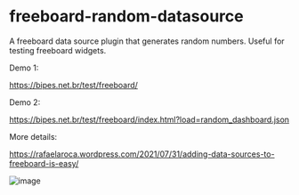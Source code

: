 # freeboard-random-datasource
A freeboard data source plugin that generates random numbers. Useful for testing freeboard widgets.

Demo 1:

https://bipes.net.br/test/freeboard/

Demo 2:

https://bipes.net.br/test/freeboard/index.html?load=random_dashboard.json



More details:

https://rafaelaroca.wordpress.com/2021/07/31/adding-data-sources-to-freeboard-is-easy/

![image](https://user-images.githubusercontent.com/31751413/127756506-49c36b25-4404-477f-b327-9a94bd163806.png)
